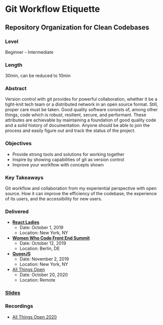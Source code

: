 # Git Workflow Etiquette

## Repository Organization for Clean Codebases

### Level

Beginner - Intermediate

### Length

30min, can be reduced to 10min

### Abstract

Version control with git provides for powerful collaboration, whether it be a tight-knit tech team or a distributed network in an open source format. Still, proper care must be taken. Good quality software consists of, among other things, code which is robust, resilient, secure, and performant. These attributes are achievable by maintaining a foundation of good quality code and a solid history of documentation. Anyone should be able to join the process and easily figure out and track the status of the project.

### Objectives

- Provide strong tools and solutions for working together
- Inspire by showing capabilities of git as version control
- Improve your workflow with concepts shown

### Key Takeaways

Git workflow and collaboration from my experiential perspective with open source. How it can improve the efficiency of the codebase, the experience of its users, and the accessibility for new users.

### Delivered

- [**React Ladies**][reactladies]
  - Date: October 1, 2019
  - Location: New York, NY
- [**Women Who Code Front End Summit**][wwcberlin]
  - Date: October 12, 2019
  - Location: Berlin, DE
- [**QueerJS**][queerjs]
  - Date: November 2, 2019
  - Location: New York, NY
- [All Things Open][ato]
  - Date: October 20, 2020
  - Location: Remote

### [Slides][gitslides]

### Recordings

- [All Things Open 2020][atoTalk]

[reactladies]: https://www.meetup.com/React-Ladies/events/264903247/
[wwcberlin]: https://frontend.womenwhocode.dev/
[queerjs]: https://queerjs.com/new-york
[gitslides]: slides/git-workflow-powerpoint-outreach.ppt

[ato]: https://2020.allthingsopen.org/
[atoTalk]: https://www.youtube.com/watch?v=8HH_BtA9L5U
